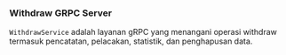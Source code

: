 ### Withdraw GRPC Server
``WithdrawService`` adalah layanan gRPC yang menangani operasi withdraw termasuk pencatatan, pelacakan, statistik, dan penghapusan data.
